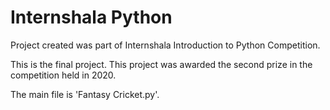 # Internshala Python

Project created was part of Internshala Introduction to Python Competition.

This is the final project. This project was awarded the second prize in the competition held in 2020.

The main file is 'Fantasy Cricket.py'.
